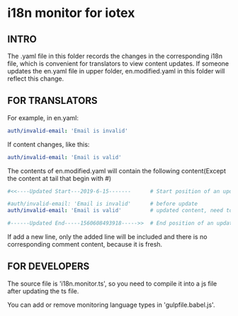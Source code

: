 # i18n monitor for iotex

## INTRO

The .yaml file in this folder records the changes in the corresponding i18n file, which is convenient for translators to view content updates. If someone updates the en.yaml file in upper folder, en.modified.yaml in this folder will reflect this change.

## FOR TRANSLATORS

For example, in en.yaml:

```yaml
auth/invalid-email: 'Email is invalid'
```

If content changes, like this:

```yaml
auth/invalid-email: 'Email is valid'
```

The contents of en.modified.yaml will contain the following content(Except the content at tail that begin with #)

```yaml
#<<----Updated Start---2019-6-15-------      # Start position of an update.

#auth/invalid-email: 'Email is invalid'      # before update
auth/invalid-email: 'Email is valid'         # updated content, need to translate.

#------Updated End-----1560608493918----->>  # End position of an update.
```

If add a new line, only the added line will be included and there is no corresponding comment content, because it is fresh.

## FOR DEVELOPERS

The source file is 'i18n.monitor.ts', so you need to compile it into a js file after updating the ts file.

You can add or remove monitoring language types in 'gulpfile.babel.js'.
